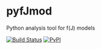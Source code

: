 # pyfJmod
Python analysis tool for f(J) models

[![Build Status](https://travis-ci.org/lposti/pyfJmod.svg?branch=master)](https://travis-ci.org/lposti/pyfJmod)
[![PyPI](https://img.shields.io/pypi/v/nine.svg)](https://pypi.python.org/pypi/pyfJmod)